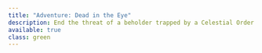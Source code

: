 ```yaml
---
title: "Adventure: Dead in the Eye"
description: End the threat of a beholder trapped by a Celestial Order
available: true
class: green
---
```


